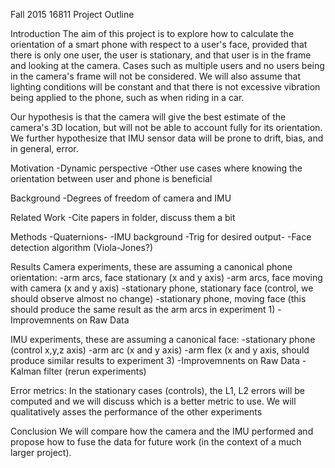 Fall 2015 16811 Project Outline

Introduction
The aim of this project is to explore how to calculate the orientation of a smart phone with respect to a user's face, provided that there is only one user, the user is stationary, and that user is in the frame and looking at the camera.  Cases such as multiple users and no users being in the camera's frame will not be considered.  We will also assume that lighting conditions will be constant and that there is not excessive vibration being applied to the phone, such as when riding in a car.

Our hypothesis is that the camera will give the best estimate of the camera's 3D location, but will not be able to account fully for its orientation.  We further hypothesize that IMU sensor data will be prone to drift, bias, and in general, error.

Motivation
-Dynamic perspective
-Other use cases where knowing the orientation between user and phone is beneficial

Background
-Degrees of freedom of camera and IMU 

Related Work
-Cite papers in folder, discuss them a bit

Methods
-Quaternions-
-IMU background
-Trig for desired output-
-Face detection algorithm (Viola-Jones?)

Results
Camera experiments, these are assuming a canonical phone orientation:
-arm arcs, face stationary (x and y axis)
-arm arcs, face moving with camera (x and y axis)
-stationary phone, stationary face (control, we should observe almost no change)
-stationary phone, moving face (this should produce the same result as the arm arcs in experiment 1)
-Improvemnents on Raw Data

IMU experiments, these are assuming a canonical face:
-stationary phone (control x,y,z axis)
-arm arc (x and y axis)
-arm flex (x and y axis, should produce similar results to experiment 3)
-Improvemnents on Raw Data
  -Kalman filter (rerun experiments)

Error metrics: In the stationary cases (controls), the L1, L2 errors will be computed and we will discuss which is a better metric to use.  We will qualitatively asses the performance of the other experiments

Conclusion
We will compare how the camera and the IMU performed and propose how to fuse the data for future work (in the context of a much larger project).
